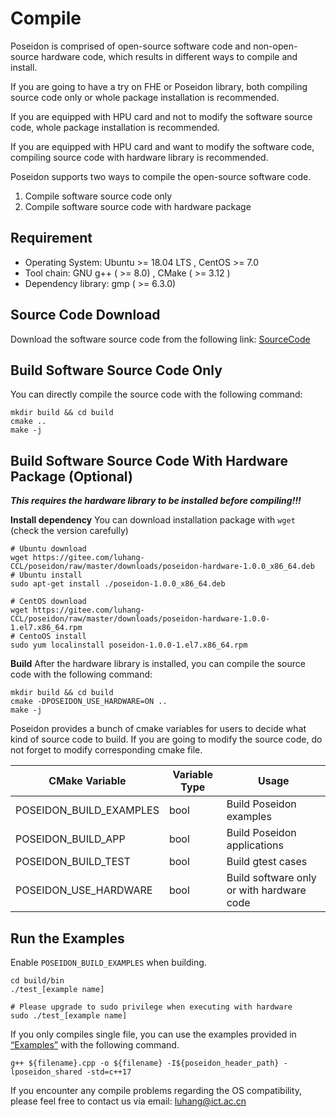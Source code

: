 # Compile

Poseidon is comprised of open-source software code and non-open-source hardware code, which results in different ways to compile and install.

If you are going to have a try on FHE or Poseidon library, both compiling source code only or whole package installation is recommended. 

If you are equipped with HPU card and not to modify the software source code, whole package installation is recommended.

If you are equipped with HPU card and want to modify the software code, compiling source code with hardware library is recommended.



Poseidon supports two ways to compile the open-source software code.

1. Compile software source code only
2. Compile software source code with hardware package



## Requirement 

* Operating System: Ubuntu >= 18.04 LTS , CentOS >= 7.0
* Tool chain: GNU g++ ( >= 8.0) , CMake ( >= 3.12 )
* Dependency library: gmp ( >= 6.3.0)



## Source Code Download

Download the software source code from the following link:
[SourceCode]([luhang-HPU/poseidon](https://github.com/luhang-HPU/poseidon))



## Build Software Source Code Only

You can directly compile the source code with the following command:

```shell
mkdir build && cd build
cmake ..
make -j
```



## Build Software Source Code With Hardware Package (Optional)

***This requires the hardware library to be installed before compiling!!!***



**Install dependency**
You can download installation package with `wget` (check the version carefully)<br>

```shell
# Ubuntu download
wget https://gitee.com/luhang-CCL/poseidon/raw/master/downloads/poseidon-hardware-1.0.0_x86_64.deb
# Ubuntu install
sudo apt-get install ./poseidon-1.0.0_x86_64.deb

# CentOS download
wget https://gitee.com/luhang-CCL/poseidon/raw/master/downloads/poseidon-hardware-1.0.0-1.el7.x86_64.rpm
# CentoOS install
sudo yum localinstall poseidon-1.0.0-1.el7.x86_64.rpm
```



**Build**
After the hardware library is installed, you can compile the source code with the following command:

```shell
mkdir build && cd build
cmake -DPOSEIDON_USE_HARDWARE=ON ..
make -j
```



Poseidon provides a bunch of cmake variables for users to decide what kind of source code to build. If you are going to modify the source code, do not forget to modify corresponding cmake file.

| CMake Variable          | Variable Type | Usage                                     |
| ----------------------- | ------------- | ----------------------------------------- |
| POSEIDON_BUILD_EXAMPLES | bool          | Build Poseidon examples                   |
| POSEIDON_BUILD_APP      | bool          | Build Poseidon applications               |
| POSEIDON_BUILD_TEST     | bool          | Build gtest cases                         |
| POSEIDON_USE_HARDWARE   | bool          | Build software only or with hardware code |




## Run the Examples

Enable `POSEIDON_BUILD_EXAMPLES` when building.

```shell
cd build/bin
./test_[example name]

# Please upgrade to sudo privilege when executing with hardware
sudo ./test_[example name]
```



If you only compiles single file, you can use the examples provided in [“Examples”](https://poseidon-hpu.readthedocs.io/en/latest/Getting_Started/index.html#examples) with the following command.

```shell
g++ ${filename}.cpp -o ${filename} -I${poseidon_header_path} -lposeidon_shared -std=c++17
```



If you encounter any compile problems regarding the OS compatibility, please feel free to contact us via email: luhang@ict.ac.cn
